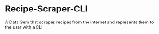 # Recipe-Scraper-CLI
A Data Gem that scrapes recipes from the internet and represents them to the user with a CLI

